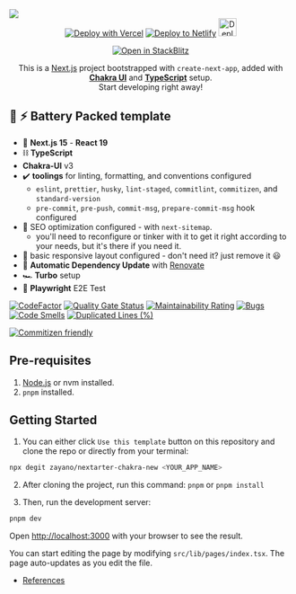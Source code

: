 <img src="https://og.sznm.dev/api/generate?heading=nextarter-chakra-new&text=Next.js+template+with+Chakra-UI+and+TypeScript+setup.&template=color&center=true&height=330" />

<div align="center">
  <a href="https://vercel.com/new/clone?repository-url=https%3A%2F%2Fgithub.com%2Fzayano%2Fnextarter-chakra-new" target="_blank"><img src="https://vercel.com/button" alt="Deploy with Vercel" /></a> <a href="https://app.netlify.com/start/deploy?repository=https://github.com/zayano/nextarter-chakra-new" target="_blank"><img src="https://www.netlify.com/img/deploy/button.svg" alt="Deploy to Netlify" /></a> <a href="https://railway.app/new/template/aqmmai?referralCode=9lKVVo" target="_blank"><img src="https://railway.app/button.svg" alt="Deploy on Railway" height="32px" /></a>

<a href="https://stackblitz.com/github/zayano/nextarter-chakra-new" target="_blank"><img src="https://developer.stackblitz.com/img/open_in_stackblitz.svg" alt="Open in StackBlitz" /></a>

  <p>This is a <a href="https://nextjs.org/" target="_blank">Next.js</a> project bootstrapped with <code>create-next-app</code>, added with <a href="https://chakra-ui.com" target="_blank"><b>Chakra UI</b></a> and <a href="https://www.typescriptlang.org" target="_blank"><b>TypeScript</b></a> setup. <br/> Start developing right away!</p>

</div>

## 🔋 ⚡ Battery Packed template

- 🚀 **Next.js 15** - **React 19**
- ⛓️ **TypeScript**
- **Chakra-UI** v3
- ✔️ **toolings** for linting, formatting, and conventions configured
  - `eslint`, `prettier`, `husky`, `lint-staged`, `commitlint`, `commitizen`, and `standard-version`
  - `pre-commit`, `pre-push`, `commit-msg`, `prepare-commit-msg` hook configured
- 🔎 SEO optimization configured - with `next-sitemap`.
  - you'll need to reconfigure or tinker with it to get it right according to your needs, but it's there if you need it.
- 🎨 basic responsive layout configured - don't need it? just remove it 😃
- 🤖 **Automatic Dependency Update** with [Renovate](https://renovatebot.com/)
- 🏎️ **Turbo** setup
- 🧪 **Playwright** E2E Test

[![CodeFactor](https://www.codefactor.io/repository/github/zayano/nextarter-chakra-new/badge)](https://www.codefactor.io/repository/github/zayano/nextarter-chakra-new)
[![Quality Gate Status](https://sonarcloud.io/api/project_badges/measure?project=sozonome_nextarter-chakra-new&metric=alert_status)](https://sonarcloud.io/dashboard?id=sozonome_nextarter-chakra-new) [![Maintainability Rating](https://sonarcloud.io/api/project_badges/measure?project=sozonome_nextarter-chakra-new&metric=sqale_rating)](https://sonarcloud.io/dashboard?id=sozonome_nextarter-chakra-new) [![Bugs](https://sonarcloud.io/api/project_badges/measure?project=sozonome_nextarter-chakra-new&metric=bugs)](https://sonarcloud.io/dashboard?id=sozonome_nextarter-chakra-new) [![Code Smells](https://sonarcloud.io/api/project_badges/measure?project=sozonome_nextarter-chakra-new&metric=code_smells)](https://sonarcloud.io/dashboard?id=sozonome_nextarter-chakra-new) [![Duplicated Lines (%)](https://sonarcloud.io/api/project_badges/measure?project=sozonome_nextarter-chakra-new&metric=duplicated_lines_density)](https://sonarcloud.io/dashboard?id=sozonome_nextarter-chakra-new)

[![Commitizen friendly](https://img.shields.io/badge/commitizen-friendly-brightgreen.svg)](http://commitizen.github.io/cz-cli/)

## Pre-requisites

1. [Node.js](https://nodejs.org/en/) or nvm installed.
2. `pnpm` installed.

## Getting Started

1. You can either click `Use this template` button on this repository and clone the repo or directly from your terminal:

```bash
npx degit zayano/nextarter-chakra-new <YOUR_APP_NAME>
```

2. After cloning the project, run this command: `pnpm` or `pnpm install`

3. Then, run the development server:

```bash
pnpm dev
```

Open [http://localhost:3000](http://localhost:3000) with your browser to see the result.

You can start editing the page by modifying `src/lib/pages/index.tsx`. The page auto-updates as you edit the file.

- [References](/references.md)
